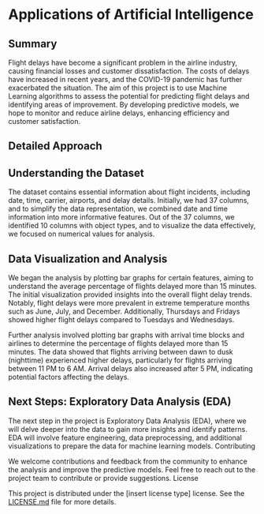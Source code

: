 # Applications of Artificial Intelligence 
## Summary

Flight delays have become a significant problem in the airline industry, causing financial losses and customer dissatisfaction. The costs of delays have increased in recent years, and the COVID-19 pandemic has further exacerbated the situation. The aim of this project is to use Machine Learning algorithms to assess the potential for predicting flight delays and identifying areas of improvement. By developing predictive models, we hope to monitor and reduce airline delays, enhancing efficiency and customer satisfaction.

## Detailed Approach
## Understanding the Dataset

The dataset contains essential information about flight incidents, including date, time, carrier, airports, and delay details. Initially, we had 37 columns, and to simplify the data representation, we combined date and time information into more informative features. Out of the 37 columns, we identified 10 columns with object types, and to visualize the data effectively, we focused on numerical values for analysis.

## Data Visualization and Analysis

We began the analysis by plotting bar graphs for certain features, aiming to understand the average percentage of flights delayed more than 15 minutes. The initial visualization provided insights into the overall flight delay trends. Notably, flight delays were more prevalent in extreme temperature months such as June, July, and December. Additionally, Thursdays and Fridays showed higher flight delays compared to Tuesdays and Wednesdays.

Further analysis involved plotting bar graphs with arrival time blocks and airlines to determine the percentage of flights delayed more than 15 minutes. The data showed that flights arriving between dawn to dusk (nighttime) experienced higher delays, particularly for flights arriving between 11 PM to 6 AM. Arrival delays also increased after 5 PM, indicating potential factors affecting the delays.

## Next Steps: Exploratory Data Analysis (EDA)

The next step in the project is Exploratory Data Analysis (EDA), where we will delve deeper into the data to gain more insights and identify patterns. EDA will involve feature engineering, data preprocessing, and additional visualizations to prepare the data for machine learning models.
Contributing

We welcome contributions and feedback from the community to enhance the analysis and improve the predictive models. Feel free to reach out to the project team to contribute or provide suggestions.
License

This project is distributed under the [insert license type] license. See the [LICENSE.md](LICENSE) file for more details.
